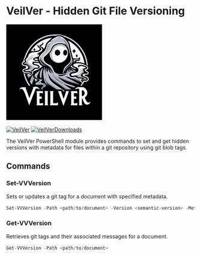 # VeilVer - Hidden Git File Versioning

<img src="./images/VeilVer.png" width="256">

[![VeilVer]][VeilVerGallery] [![VeilVerDownloads]][VeilVerGallery]

The VeilVer PowerShell module provides commands to set and get hidden versions with metadata for files within a git repository using git blob tags.

## Commands

### Set-VVVersion

Sets or updates a git tag for a document with specified metadata.

```powershell
Set-VVVersion -Path <path/to/document> -Version <semantic-version> -Metadata <metadata-hashtable>
```

### Get-VVVersion

Retrieves git tags and their associated messages for a document.

```powershell
Get-VVVersion -Path <path/to/document>
```

<!-- References -->
[VeilVerDownloads]: https://img.shields.io/powershellgallery/dt/VeilVer
[VeilVerGallery]: https://www.powershellgallery.com/packages/VeilVer/
[VeilVer]: https://img.shields.io/powershellgallery/v/VeilVer?label=VeilVer
